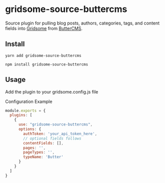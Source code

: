 # gridsome-source-buttercms

Source plugin for pulling blog posts, authors, categories, tags, and content fields into [Gridsome](https://gridsome.org) from [ButterCMS](ttps://buttercms.com).

## Install

```
yarn add gridsome-source-buttercms

npm install gridsome-source-buttercms
```

## Usage

Add the plugin to your gridsome.config.js file

Configuration Example

```js
module.exports = {
  plugins: [
    {
      use: "gridsome-source-buttercms",
      options: {
        authToken: 'your_api_token_here',
        // optional fields follows
        contentFields: [],
        pages: '',
        pageTypes: '',
        typeName: 'Butter'
      }
    }
  ]
}
```